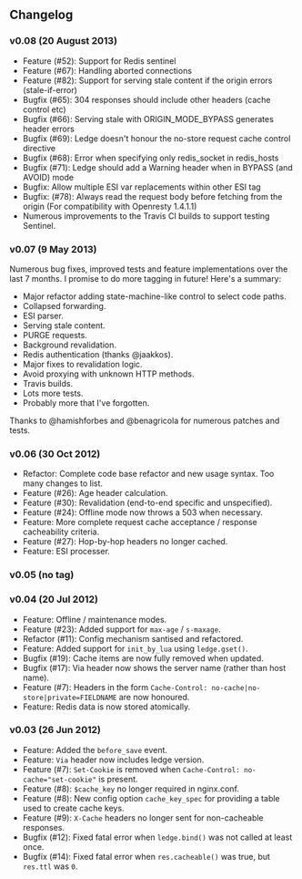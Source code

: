 ## Changelog

### v0.08 (20 August 2013)

* Feature (#52): Support for Redis sentinel
* Feature (#67): Handling aborted connections
* Feature (#82): Support for serving stale content if the origin errors (stale-if-error)
* Bugfix (#65): 304 responses should include other headers (cache control etc)
* Bugfix (#66): Serving stale with ORIGIN_MODE_BYPASS generates header errors
* Bugfix (#69): Ledge doesn't honour the no-store request cache control directive
* Bugfix (#68): Error when specifying only redis_socket in redis_hosts
* Bugfix (#71): Ledge should add a Warning header when in BYPASS (and AVOID) mode
* Bugfix: Allow multiple ESI var replacements within other ESI tag
* Bugfix: (#78): Always read the request body before fetching from the origin (For compatibility with Openresty 1.4.1.1)
* Numerous improvements to the Travis CI builds to support testing Sentinel.

### v0.07 (9 May 2013)

Numerous bug fixes, improved tests and feature implementations over the last 7 months. I promise to do more tagging in future! Here's a summary:

* Major refactor adding state-machine-like control to select code paths.
* Collapsed forwarding.
* ESI parser.
* Serving stale content.
* PURGE requests.
* Background revalidation.
* Redis authentication (thanks @jaakkos).
* Major fixes to revalidation logic.
* Avoid proxying with unknown HTTP methods.
* Travis builds.
* Lots more tests.
* Probably more that I've forgotten.

Thanks to @hamishforbes and @benagricola for numerous patches and tests.

### v0.06 (30 Oct 2012)

* Refactor: Complete code base refactor and new usage syntax. Too many changes to list.
* Feature (#26): Age header calculation.
* Feature (#30): Revalidation (end-to-end specific and unspecified).
* Feature (#24): Offline mode now throws a 503 when necessary.
* Feature: More complete request cache acceptance / response cacheability criteria.
* Feature (#27): Hop-by-hop headers no longer cached.
* Feature: ESI processer.

### v0.05 (no tag)

### v0.04 (20 Jul 2012)

* Feature: Offline / maintenance modes.
* Feature (#23): Added support for `max-age` / `s-maxage`.
* Refactor (#11): Config mechanism santised and refactored.
* Feature: Added support for `init_by_lua` using `ledge.gset()`.
* Bugfix (#19): Cache items are now fully removed when updated.
* Bugfix (#17): Via header now shows the server name (rather than host name).
* Feature (#7): Headers in the form `Cache-Control: no-cache|no-store|private=FIELDNAME` are now honoured.
* Feature: Redis data is now stored atomically.

### v0.03 (26 Jun 2012)

* Feature: Added the `before_save` event.
* Feature: `Via` header now includes ledge version.
* Feature (#7): `Set-Cookie` is removed when `Cache-Control: no-cache="set-cookie"` is present.
* Feature (#8): `$cache_key` no longer required in nginx.conf.
* Feature (#8): New config option `cache_key_spec` for providing a table used to create cache keys.
* Feature (#9): `X-Cache` headers no longer sent for non-cacheable responses.
* Bugfix (#12): Fixed fatal error when `ledge.bind()` was not called at least once.
* Bugfix (#14): Fixed fatal error when `res.cacheable()` was true, but `res.ttl` was `0`.
